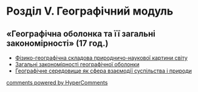 <div id="hypercomments_widget" class="js-hypercomments-widget invisible"></div>

# Розділ V. Географічний модуль 
## «Географічна оболонка та її загальні закономірності» (17 год.)



<ul type="disc">
    <li><a href="5/fiziko_geografychna_skladova.md">Фізико-географічна складова природничо-наукової картини світу</a></li>
    <li><a href="5/zagalni_zakonomirnosti.md">Загальні закономірності географічної оболонки</a></li>
    <li><a href="5/geografychne_seredovyshe.md">Географічне середовище як сфера взаємодії суспільства і природи</a></li>
</ul>

<div class="js-hypercomments-container">
<a href="http://hypercomments.com" class="hc-link" title="comments widget">comments powered by HyperComments</a>
</div>